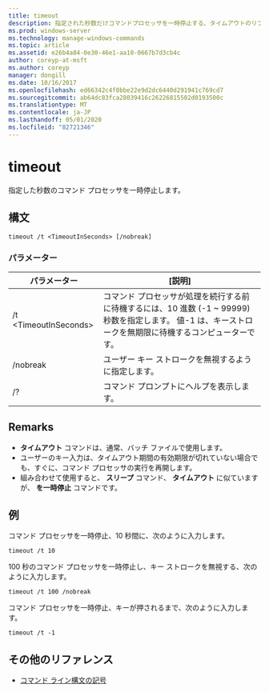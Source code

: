 ```yaml
---
title: timeout
description: 指定された秒数だけコマンドプロセッサを一時停止する、タイムアウトのリファレンストピックです。
ms.prod: windows-server
ms.technology: manage-windows-commands
ms.topic: article
ms.assetid: e26b4a84-0e30-46e1-aa10-0667b7d3cb4c
author: coreyp-at-msft
ms.author: coreyp
manager: dongill
ms.date: 10/16/2017
ms.openlocfilehash: ed66342c4f0bbe22e9d2dc6440d291941c769cd7
ms.sourcegitcommit: ab64dc83fca28039416c26226815502d0193500c
ms.translationtype: MT
ms.contentlocale: ja-JP
ms.lasthandoff: 05/01/2020
ms.locfileid: "82721346"
---
```

# <a name="timeout"></a>timeout

指定した秒数のコマンド プロセッサを一時停止します。



## <a name="syntax"></a>構文

```
timeout /t <TimeoutInSeconds> [/nobreak] 
```

### <a name="parameters"></a>パラメーター

|パラメーター|[説明]|
|---------|-----------|
|/t \<TimeoutInSeconds>|コマンド プロセッサが処理を続行する前に待機するには、10 進数 (-1 ~ 99999) 秒数を指定します。 値-1 は、キーストロークを無期限に待機するコンピューターです。|
|/nobreak|ユーザー キー ストロークを無視するように指定します。|
|/?|コマンド プロンプトにヘルプを表示します。|

## <a name="remarks"></a>Remarks

-   **タイムアウト** コマンドは、通常、バッチ ファイルで使用します。
-   ユーザーのキー入力は、タイムアウト期間の有効期限が切れていない場合でも、すぐに、コマンド プロセッサの実行を再開します。
-   組み合わせて使用すると、 **スリープ** コマンド、 **タイムアウト** に似ていますが、 **を一時停止** コマンドです。

## <a name="examples"></a>例

コマンド プロセッサを一時停止、10 秒間に、次のように入力します。
```
timeout /t 10
```
100 秒のコマンド プロセッサを一時停止し、キー ストロークを無視する、次のように入力します。
```
timeout /t 100 /nobreak
```
コマンド プロセッサを一時停止、キーが押されるまで、次のように入力します。
```
timeout /t -1
```

## <a name="additional-references"></a>その他のリファレンス

- [コマンド ライン構文の記号](command-line-syntax-key.md)
